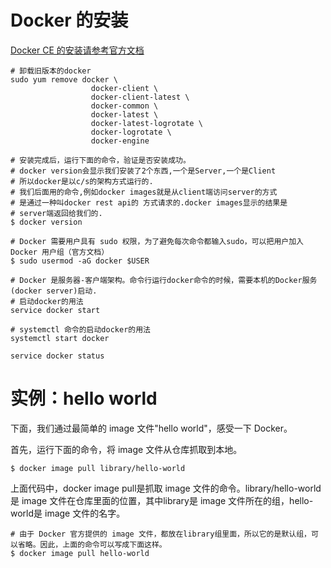 # Docker 的安装

[Docker CE 的安装请参考官方文档](https://docs.docker.com/install/linux/docker-ce/centos/)

```shell
# 卸载旧版本的docker
sudo yum remove docker \
                  docker-client \
                  docker-client-latest \
                  docker-common \
                  docker-latest \
                  docker-latest-logrotate \
                  docker-logrotate \
                  docker-engine

# 安装完成后，运行下面的命令，验证是否安装成功。
# docker version会显示我们安装了2个东西,一个是Server,一个是Client
# 所以docker是以c/s的架构方式运行的.
# 我们后面用的命令,例如docker images就是从client端访问server的方式
# 是通过一种叫docker rest api的 方式请求的.docker images显示的结果是
# server端返回给我们的.
$ docker version

# Docker 需要用户具有 sudo 权限，为了避免每次命令都输入sudo，可以把用户加入 Docker 用户组（官方文档）
$ sudo usermod -aG docker $USER

# Docker 是服务器-客户端架构。命令行运行docker命令的时候，需要本机的Docker服务(docker server)启动.
# 启动docker的用法
service docker start

# systemctl 命令的启动docker的用法
systemctl start docker

service docker status
```

# 实例：hello world

下面，我们通过最简单的 image 文件"hello world"，感受一下 Docker。

首先，运行下面的命令，将 image 文件从仓库抓取到本地。

```shell
$ docker image pull library/hello-world
```

上面代码中，docker image pull是抓取 image 文件的命令。library/hello-world是 image 文件在仓库里面的位置，其中library是 image 文件所在的组，hello-world是 image 文件的名字。

```shell
# 由于 Docker 官方提供的 image 文件，都放在library组里面，所以它的是默认组，可以省略。因此，上面的命令可以写成下面这样。
$ docker image pull hello-world
```